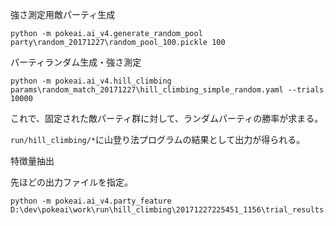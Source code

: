 強さ測定用敵パーティ生成
```
python -m pokeai.ai_v4.generate_random_pool party\random_20171227\random_pool_100.pickle 100
```

パーティランダム生成・強さ測定
```
python -m pokeai.ai_v4.hill_climbing params\random_match_20171227\hill_climbing_simple_random.yaml --trials 10000
```

これで、固定された敵パーティ群に対して、ランダムパーティの勝率が求まる。

`run/hill_climbing/*`に山登り法プログラムの結果として出力が得られる。

特徴量抽出

先ほどの出力ファイルを指定。
```
python -m pokeai.ai_v4.party_feature D:\dev\pokeai\work\run\hill_climbing\20171227225451_1156\trial_results.pickle
```
